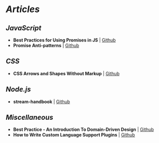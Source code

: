 # _Articles_

## _JavaScript_

- **Best Practices for Using Promises in JS** | [Github](https://60devs.com/best-practices-for-using-promises-in-js.html)
- **Promise Anti-patterns** | [Github](http://taoofcode.net/promise-anti-patterns/)

## _CSS_

- **CSS Arrows and Shapes Without Markup** | [Github](https://yuiblog.com/blog/2010/11/22/css-quick-tip-css-arrows-and-shapes-without-markup/)


## _Node.js_

- **stream-handbook** | [Github](https://github.com/substack/stream-handbook)


## _Miscellaneous_

- **Best Practice - An Introduction To Domain-Driven Design** | [Github](https://msdn.microsoft.com/en-us/magazine/dd419654.aspx)
- **How to Write Custom Language Support Plugins** | [Github](https://blog.jetbrains.com/idea/2013/01/how-to-write-custom-language-support-plugins/)
